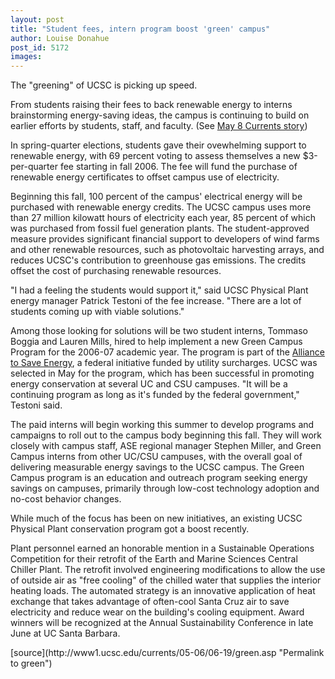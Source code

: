```yaml
---
layout: post
title: "Student fees, intern program boost 'green' campus"
author: Louise Donahue
post_id: 5172
images:
---
```


<a name="content" id="content"></a>
<p>
  The "greening" of UCSC is picking up speed.
</p>
<p>
  From students raising their fees to back renewable energy to interns brainstorming energy-saving ideas, the campus is continuing to build on earlier efforts by students, staff, and faculty. (See <a href="http://currents.ucsc.edu/05-06/05-08/sustainable.asp">May 8 Currents story</a>)
</p>
<p>
  In spring-quarter elections, students gave their ovewhelming support to renewable energy, with 69 percent voting to assess themselves a new $3-per-quarter fee starting in fall 2006. The fee will fund the purchase of renewable energy certificates to offset campus use of electricity.
</p>
<p>
  Beginning this fall, 100 percent of the campus' electrical energy will be purchased with renewable energy credits. The UCSC campus uses more than 27 million kilowatt hours of electricity each year, 85 percent of which was purchased from fossil fuel generation plants. The student-approved measure provides significant financial support to developers of wind farms and other renewable resources, such as photovoltaic harvesting arrays, and reduces UCSC's contribution to greenhouse gas emissions. The credits offset the cost of purchasing renewable resources.
</p>
<p>
  "I had a feeling the students would support it," said UCSC Physical Plant energy manager Patrick Testoni of the fee increase. "There are a lot of students coming up with viable solutions."
</p>
<p>
  Among those looking for solutions will be two student interns, Tommaso Boggia and Lauren Mills, hired to help implement a new Green Campus Program for the 2006-07 academic year. The program is part of the <a href="http://www.ase.org">Alliance to Save Energy</a>, a federal initiative funded by utility surcharges. UCSC was selected in May for the program, which has been successful in promoting energy conservation at several UC and CSU campuses. "It will be a continuing program as long as it's funded by the federal government," Testoni said.
</p>
<p>
  The paid interns will begin working this summer to develop programs and campaigns to roll out to the campus body beginning this fall. They will work closely with campus staff, ASE regional manager Stephen Miller, and Green Campus interns from other UC/CSU campuses, with the overall goal of delivering measurable energy savings to the UCSC campus. The Green Campus program is an education and outreach program seeking energy savings on campuses, primarily through low-cost technology adoption and no-cost behavior changes.
</p>
<p>
  While much of the focus has been on new initiatives, an existing UCSC Physical Plant conservation program got a boost recently.
</p>
<p>
  Plant personnel earned an honorable mention in a Sustainable Operations Competition for their retrofit of the Earth and Marine Sciences Central Chiller Plant. The retrofit involved engineering modifications to allow the use of outside air as "free cooling" of the chilled water that supplies the interior heating loads. The automated strategy is an innovative application of heat exchange that takes advantage of often-cool Santa Cruz air to save electricity and reduce wear on the building's cooling equipment. Award winners will be recognized at the Annual Sustainability Conference in late June at UC Santa Barbara.
</p>
[source](http://www1.ucsc.edu/currents/05-06/06-19/green.asp "Permalink to green")
